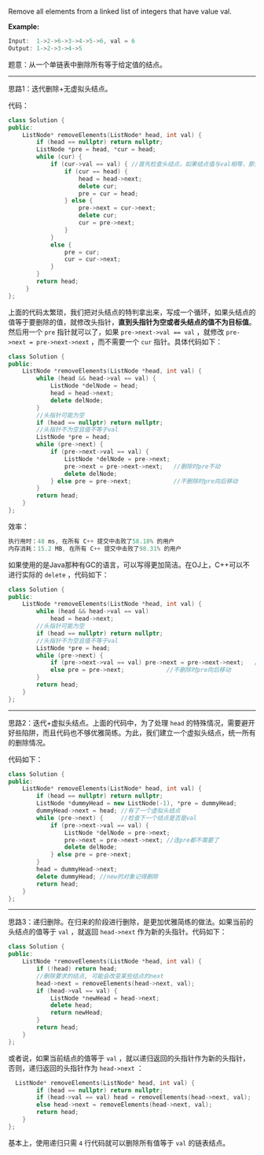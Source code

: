 Remove all elements from a linked list of integers that have value val.

**Example:**
```cpp
Input:  1->2->6->3->4->5->6, val = 6
Output: 1->2->3->4->5
```

题意：从一个单链表中删除所有等于给定值的结点。

---
思路1：迭代删除+无虚拟头结点。

代码：
```cpp
class Solution {
public: 
    ListNode* removeElements(ListNode* head, int val) { 
        if (head == nullptr) return nullptr;
        ListNode *pre = head, *cur = head;
        while (cur) {
            if (cur->val == val) { //首先检查头结点，如果结点值与val相等，那么把头指针后移
                if (cur == head) {
                    head = head->next;
                    delete cur;
                    pre = cur = head;
                } else {
                    pre->next = cur->next;
                    delete cur;
                    cur = pre->next;
                }
            }
            else {
                pre = cur; 
                cur = cur->next;
            }
        }
        return head;
     } 
};
```
上面的代码太繁琐，我们把对头结点的特判拿出来，写成一个循环，如果头结点的值等于要删除的值，就修改头指针，**直到头指针为空或者头结点的值不为目标值**。然后用一个 `pre` 指针就可以了，如果 `pre->next->val == val` ，就修改 `pre->next = pre->next->next` ，而不需要一个 `cur` 指针。具体代码如下：
```cpp
class Solution {
public:  
    ListNode *removeElements(ListNode *head, int val) {
        while (head && head->val == val) {
            ListNode *delNode = head;
            head = head->next;
            delete delNode;
        }
        //头指针可能为空
        if (head == nullptr) return nullptr;
        //头指针不为空且值不等于val
        ListNode *pre = head;
        while (pre->next) {
            if (pre->next->val == val) {
                ListNode *delNode = pre->next;
                pre->next = pre->next->next;   //删除时pre不动
                delete delNode;
            } else pre = pre->next;            //不删除时pre向后移动
        }
        return head;
    }
};
```
效率：
```cpp
执行用时：48 ms, 在所有 C++ 提交中击败了58.18% 的用户
内存消耗：15.2 MB, 在所有 C++ 提交中击败了98.31% 的用户
```
如果使用的是Java那种有GC的语言，可以写得更加简洁。在OJ上，C++可以不进行实际的 `delete` ，代码如下：
```cpp
class Solution {
public:  
    ListNode *removeElements(ListNode *head, int val) {
        while (head && head->val == val) 
            head = head->next; 
        //头指针可能为空
        if (head == nullptr) return nullptr;
        //头指针不为空且值不等于val
        ListNode *pre = head;
        while (pre->next) {
            if (pre->next->val == val) pre->next = pre->next->next;   //删除时pre不动 
            else pre = pre->next;            //不删除时pre向后移动
        }
        return head;
    }
};
```

---
思路2：迭代+虚拟头结点。上面的代码中，为了处理 `head` 的特殊情况，需要避开好些陷阱，而且代码也不够优雅简练。为此，我们建立一个虚拟头结点，统一所有的删除情况。

代码如下：
```cpp 
class Solution {
public:  
    ListNode* removeElements(ListNode* head, int val) {  
        if (head == nullptr) return nullptr; 
        ListNode *dummyHead = new ListNode(-1), *pre = dummyHead; 
        dummyHead->next = head; //有了一个虚拟头结点 
        while (pre->next) { 	//检查下一个结点是否是val
            if (pre->next->val == val) { 
                ListNode *delNode = pre->next;
                pre->next = pre->next->next; //连pre都不需要了
                delete delNode;
            } else pre = pre->next;
        }
        head = dummyHead->next; 
        delete dummyHead; //new的对象记得删除
        return head;
    }
};
```

---
思路3：递归删除。在归来的阶段进行删除，是更加优雅简练的做法。如果当前的头结点的值等于 `val` ，就返回 `head->next` 作为新的头指针。代码如下：
```cpp
class Solution {
public:  
    ListNode *removeElements(ListNode *head, int val) {
        if (!head) return head;
        //删除要求的结点, 可能会改变某些结点的next
        head->next = removeElements(head->next, val);
        if (head->val == val) {
            ListNode *newHead = head->next;
            delete head;
            return newHead;
        }
        return head;
    } 
};
```
或者说，如果当前结点的值等于 `val` ，就以递归返回的头指针作为新的头指针，否则，递归返回的头指针作为 `head->next` ：
```cpp
  ListNode* removeElements(ListNode* head, int val) { 
        if (head == nullptr) return nullptr;
        if (head->val == val) head = removeElements(head->next, val);
        else head->next = removeElements(head->next, val);
        return head;
    }
};
```
基本上，使用递归只需 `4` 行代码就可以删除所有值等于 `val` 的链表结点。
